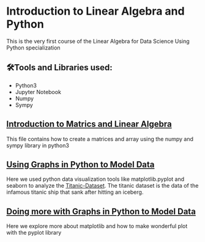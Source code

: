# Introduction to Linear Algebra and Python

This is the very first course of the Linear Algebra for Data Science Using Python specialization

## 🛠️Tools and Libraries used:
- Python3
- Jupyter Notebook
- Numpy
- Sympy


## [Introduction to Matrics and Linear Algebra](https://github.com/budiong054/Coursera_courses/blob/master/Introduction_to_Linear_Algebra_and_Python/Introduction%20to%20Matrices%20and%20Linear%20Algebra.ipynb)
This file contains how to create a matrices and array using the numpy and sympy library in python3

## [Using Graphs in Python to Model Data](https://github.com/budiong054/Coursera_courses/blob/master/Introduction_to_Linear_Algebra_and_Python/Using20%Graphs20%in20%Python20%to20%Model20%Data.ipynb)
Here we used python data visualization tools like matplotlib.pyplot and seaborn to analyze the [Titanic-Dataset](https://github.com/budiong054/Coursera_courses/blob/master/Introduction_to_Linear_Algebra_and_Python/Titanic-Dataset.csv). The titanic dataset is the data of the infamous titanic ship that sank after hitting an iceberg.

## [Doing more with Graphs in Python to Model Data](https://github.com/budiong054/Coursera_courses/blob/master/Introduction_to_Linear_Algebra_and_Python/Doing20%more20%with20%Graphs20%in20%Python20%to20%Model20%Data20%pt1.ipynb)
Here we explore more about matplotlib and how to make wonderful plot with the pyplot library
